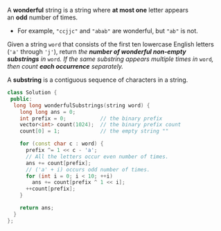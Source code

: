 A **wonderful** string is a string where **at most one** letter appears an **odd** number of times.

- For example, `"ccjjc"` and `"abab"` are wonderful, but `"ab"` is not.

Given a string `word` that consists of the first ten lowercase English letters (`'a'` through `'j'`), return _the **number of wonderful non-empty substrings** in_ `word`_. If the same substring appears multiple times in_ `word`_, then count **each occurrence** separately._

A **substring** is a contiguous sequence of characters in a string.

```cpp
class Solution {
 public:
  long long wonderfulSubstrings(string word) {
    long long ans = 0;
    int prefix = 0;           // the binary prefix
    vector<int> count(1024);  // the binary prefix count
    count[0] = 1;             // the empty string ""

    for (const char c : word) {
      prefix ^= 1 << c - 'a';
      // All the letters occur even number of times.
      ans += count[prefix];
      // ('a' + i) occurs odd number of times.
      for (int i = 0; i < 10; ++i)
        ans += count[prefix ^ 1 << i];
      ++count[prefix];
    }

    return ans;
  }
};
```